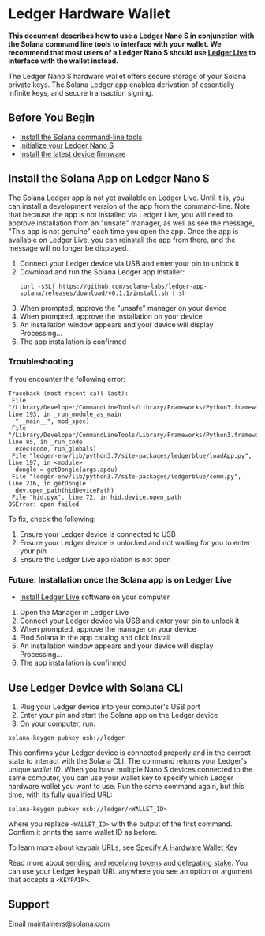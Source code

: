 # Ledger Hardware Wallet

**This document describes how to use a Ledger Nano S in conjunction with the 
Solana command line tools to interface with your wallet. 
We recommend that most users of a Ledger Nano S should use 
[Ledger Live](../wallet/ledger-nano-s.md) to interface with the wallet instead.**

The Ledger Nano S hardware wallet offers secure storage of your Solana private
keys. The Solana Ledger app enables derivation of essentially infinite keys, and
secure transaction signing.

## Before You Begin

- [Install the Solana command-line tools](../install-solana.md)
- [Initialize your Ledger Nano S](https://support.ledger.com/hc/en-us/articles/360000613793)
- [Install the latest device firmware](https://support.ledgerwallet.com/hc/en-us/articles/360002731113-Update-Ledger-Nano-S-firmware)

## Install the Solana App on Ledger Nano S

The Solana Ledger app is not yet available on Ledger Live. Until it is, you
can install a development version of the app from the command-line. Note that
because the app is not installed via Ledger Live, you will need to approve
installation from an "unsafe" manager, as well as see the message, "This app
is not genuine" each time you open the app. Once the app is available on
Ledger Live, you can reinstall the app from there, and the message will no
longer be displayed.

1. Connect your Ledger device via USB and enter your pin to unlock it
2. Download and run the Solana Ledger app installer:
   ```text
   curl -sSLf https://github.com/solana-labs/ledger-app-solana/releases/download/v0.1.1/install.sh | sh
   ```
3. When prompted, approve the "unsafe" manager on your device
4. When prompted, approve the installation on your device
5. An installation window appears and your device will display Processing…
6. The app installation is confirmed

### Troubleshooting

If you encounter the following error:

```text
Traceback (most recent call last):
 File "/Library/Developer/CommandLineTools/Library/Frameworks/Python3.framework/Versions/3.7/lib/python3.7/runpy.py", line 193, in _run_module_as_main
  "__main__", mod_spec)
 File "/Library/Developer/CommandLineTools/Library/Frameworks/Python3.framework/Versions/3.7/lib/python3.7/runpy.py", line 85, in _run_code
  exec(code, run_globals)
 File "ledger-env/lib/python3.7/site-packages/ledgerblue/loadApp.py", line 197, in <module>
  dongle = getDongle(args.apdu)
 File "ledger-env/lib/python3.7/site-packages/ledgerblue/comm.py", line 216, in getDongle
  dev.open_path(hidDevicePath)
 File "hid.pyx", line 72, in hid.device.open_path
OSError: open failed
```

To fix, check the following:

1. Ensure your Ledger device is connected to USB
2. Ensure your Ledger device is unlocked and not waiting for you to enter your pin
3. Ensure the Ledger Live application is not open

### Future: Installation once the Solana app is on Ledger Live

- [Install Ledger Live](https://support.ledger.com/hc/en-us/articles/360006395553/) software on your computer

1. Open the Manager in Ledger Live
2. Connect your Ledger device via USB and enter your pin to unlock it
3. When prompted, approve the manager on your device
4. Find Solana in the app catalog and click Install
5. An installation window appears and your device will display Processing…
6. The app installation is confirmed

## Use Ledger Device with Solana CLI

1. Plug your Ledger device into your computer's USB port
2. Enter your pin and start the Solana app on the Ledger device
3. On your computer, run:

```text
solana-keygen pubkey usb://ledger
```

This confirms your Ledger device is connected properly and in the correct state
to interact with the Solana CLI. The command returns your Ledger's unique
*wallet ID*. When you have multiple Nano S devices connected to the same
computer, you can use your wallet key to specify which Ledger hardware wallet
you want to use. Run the same command again, but this time, with its fully
qualified URL:

```text
solana-keygen pubkey usb://ledger/<WALLET_ID>
```

where you replace `<WALLET_ID>` with the output of the first command.
Confirm it prints the same wallet ID as before.

To learn more about keypair URLs, see
[Specify A Hardware Wallet Key](README.md#specify-a-hardware-wallet-key)

Read more about [sending and receiving tokens](../transfer-tokens.md) and
[delegating stake](../delegate-stake.md). You can use your Ledger keypair URL
anywhere you see an option or argument that accepts a `<KEYPAIR>`.

## Support

Email maintainers@solana.com
